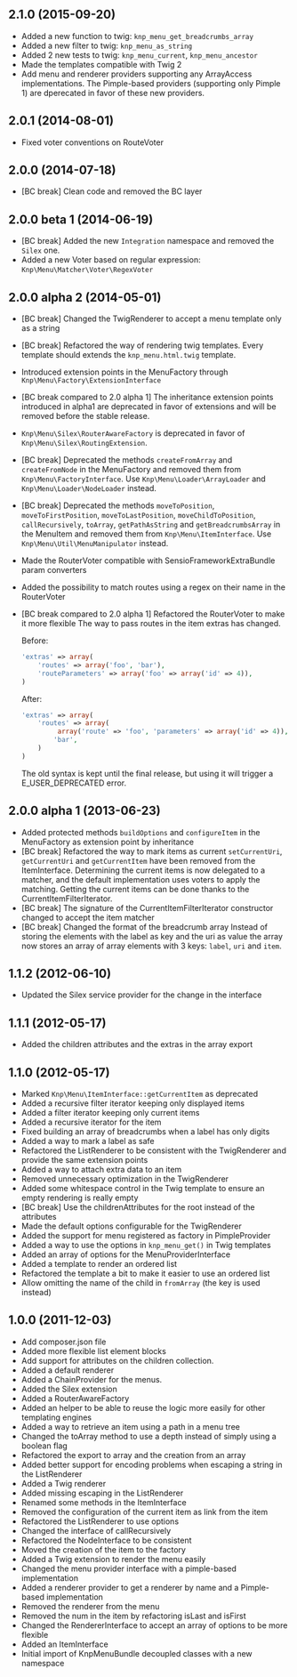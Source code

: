 ## 2.1.0 (2015-09-20)

* Added a new function to twig: `knp_menu_get_breadcrumbs_array`
* Added a new filter to twig: `knp_menu_as_string`
* Added 2 new tests to twig: `knp_menu_current`, `knp_menu_ancestor`
* Made the templates compatible with Twig 2
* Add menu and renderer providers supporting any ArrayAccess implementations. The
  Pimple-based providers (supporting only Pimple 1) are dperecated in favor of these
  new providers.

## 2.0.1 (2014-08-01)

* Fixed voter conventions on RouteVoter

## 2.0.0 (2014-07-18)

* [BC break] Clean code and removed the BC layer

## 2.0.0 beta 1 (2014-06-19)

* [BC break] Added the new `Integration` namespace and removed the `Silex` one.
* Added a new Voter based on regular expression: `Knp\Menu\Matcher\Voter\RegexVoter`

## 2.0.0 alpha 2 (2014-05-01)

* [BC break] Changed the TwigRenderer to accept a menu template only as a string
* [BC break] Refactored the way of rendering twig templates. Every template should extends
  the `knp_menu.html.twig` template.
* Introduced extension points in the MenuFactory through `Knp\Menu\Factory\ExtensionInterface`
* [BC break compared to 2.0 alpha 1] The inheritance extension points introduced in alpha1 are
  deprecated in favor of extensions and will be removed before the stable release.
* `Knp\Menu\Silex\RouterAwareFactory` is deprecated in favor of `Knp\Menu\Silex\RoutingExtension`.
* [BC break] Deprecated the methods `createFromArray` and `createFromNode` in the MenuFactory and
  removed them from `Knp\Menu\FactoryInterface`. Use `Knp\Menu\Loader\ArrayLoader` and
  `Knp\Menu\Loader\NodeLoader` instead.
* [BC break] Deprecated the methods `moveToPosition`, `moveToFirstPosition`, `moveToLastPosition`,
  `moveChildToPosition`, `callRecursively`, `toArray`, `getPathAsString` and `getBreadcrumbsArray`
  in the MenuItem and removed them from `Knp\Menu\ItemInterface`. Use `Knp\Menu\Util\MenuManipulator`
  instead.
* Made the RouterVoter compatible with SensioFrameworkExtraBundle param converters
* Added the possibility to match routes using a regex on their name in the RouterVoter
* [BC break compared to 2.0 alpha 1] Refactored the RouterVoter to make it more flexible
    The way to pass routes in the item extras has changed.

    Before:

    ```php
    'extras' => array(
        'routes' => array('foo', 'bar'),
        'routeParameters' => array('foo' => array('id' => 4)),
    )
    ```

    After:

    ```php
    'extras' => array(
        'routes' => array(
             array('route' => 'foo', 'parameters' => array('id' => 4)),
            'bar',
        )
    )
    ```

    The old syntax is kept until the final release, but using it will trigger a E_USER_DEPRECATED error.

## 2.0.0 alpha 1 (2013-06-23)

* Added protected methods `buildOptions` and `configureItem` in the MenuFactory as extension point by inheritance
* [BC break] Refactored the way to mark items as current
  ``setCurrentUri``, ``getCurrentUri`` and ``getCurrentItem`` have been removed from the ItemInterface.
  Determining the current items is now delegated to a matcher, and the default implementation
  uses voters to apply the matching. Getting the current items can be done thanks to the CurrentItemFilterIterator.
* [BC break] The signature of the CurrentItemFilterIterator constructor changed to accept the item matcher
* [BC break] Changed the format of the breadcrumb array
  Instead of storing the elements with the label as key and the uri as value
  the array now stores an array of array elements with 3 keys: `label`, `uri` and `item`.

## 1.1.2 (2012-06-10)

* Updated the Silex service provider for the change in the interface

## 1.1.1 (2012-05-17)

* Added the children attributes and the extras in the array export

## 1.1.0 (2012-05-17)

* Marked `Knp\Menu\ItemInterface::getCurrentItem` as deprecated
* Added a recursive filter iterator keeping only displayed items
* Added a filter iterator keeping only current items
* Added a recursive iterator for the item
* Fixed building an array of breadcrumbs when a label has only digits
* Added a way to mark a label as safe
* Refactored the ListRenderer to be consistent with the TwigRenderer and provide the same extension points
* Added a way to attach extra data to an item
* Removed unnecessary optimization in the TwigRenderer
* Added some whitespace control in the Twig template to ensure an empty rendering is really empty
* [BC break] Use the childrenAttributes for the root instead of the attributes
* Made the default options configurable for the TwigRenderer
* Added the support for menu registered as factory in PimpleProvider
* Added a way to use the options in `knp_menu_get()` in Twig templates
* Added an array of options for the MenuProviderInterface
* Added a template to render an ordered list
* Refactored the template a bit to make it easier to use an ordered list
* Allow omitting the name of the child in `fromArray` (the key is used instead)

## 1.0.0 (2011-12-03)

* Add composer.json file
* Added more flexible list element blocks
* Add support for attributes on the children collection.
* Added a default renderer
* Added a ChainProvider for the menus.
* Added the Silex extension
* Added a RouterAwareFactory
* Added an helper to be able to reuse the logic more easily for other templating engines
* Added a way to retrieve an item using a path in a menu tree
* Changed the toArray method to use a depth instead of simply using a boolean flag
* Refactored the export to array and the creation from an array
* Added better support for encoding problems when escaping a string in the ListRenderer
* Added a Twig renderer
* Added missing escaping in the ListRenderer
* Renamed some methods in the ItemInterface
* Removed the configuration of the current item as link from the item
* Refactored the ListRenderer to use options
* Changed the interface of callRecursively
* Refactored the NodeInterface to be consistent
* Moved the creation of the item to the factory
* Added a Twig extension to render the menu easily
* Changed the menu provider interface with a pimple-based implementation
* Added a renderer provider to get a renderer by name and a Pimple-based implementation
* Removed the renderer from the menu
* Removed the num in the item by refactoring isLast and isFirst
* Changed the RendererInterface to accept an array of options to be more flexible
* Added an ItemInterface
* Initial import of KnpMenuBundle decoupled classes with a new namespace
